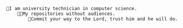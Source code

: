     👋I am university technician in computer science.
        👨‍💻My repositories without audiences.
            🌌Commit your way to the Lord, trust him and he will do.
